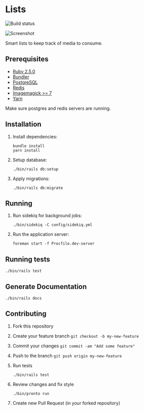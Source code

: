 # Lists

![Build status](https://travis-ci.org/rathrio/lists.svg?branch=master)

![Screenshot](https://i.imgur.com/w5QObdq.png)

Smart lists to keep track of media to consume.

## Prerequisites

+ [Ruby 2.5.0](https://www.ruby-lang.org/en/documentation/installation/)
+ [Bundler](https://bundler.io/)
+ [PostgreSQL](https://www.postgresql.org/)
+ [Redis](https://redis.io/)
+ [Imagemagick >= 7](https://www.imagemagick.org/script/index.php)
+ [Yarn](https://yarnpkg.com/en/docs/install)

Make sure postgres and redis servers are running.

## Installation

1. Install dependencies:
    ```
    bundle install
    yarn install
    ```

2. Setup database:
    ```
    ./bin/rails db:setup
    ```

3. Apply migrations:
    ```
    ./bin/rails db:migrate
    ```

## Running

1. Run sidekiq for background jobs:
    ```
    ./bin/sidekiq -C config/sidekiq.yml
    ```

2. Run the application server:
    ```
    foreman start -f Procfile.dev-server
    ```

## Running tests

```
./bin/rails test
```

## Generate Documentation

```
./bin/rails docs
```

## Contributing

1. Fork this repository
2. Create your feature branch `git checkout -b my-new-feature`
3. Commit your changes `git commit -am "Add some feature"`
4. Push to the branch `git push origin my-new-feature`
5. Run tests
    ```
    ./bin/rails test
    ```

6. Review changes and fix style
    ```
    ./bin/pronto run
    ```

5. Create new Pull Request (in your forked repository)
